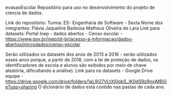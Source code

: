 evasaoEscolar
Repositório para uso no desenvolvimento do projeto de ciencia de dados.

Link do repositório: Turma: ES- Engenharia de Software - Sexta Nome dos integrantes: Flávia Jaqueline Barbosa Matheus Oliveira de Lara Link para datasets: Portal Inep - dados abertos - Censo escolar - https://www.gov.br/inep/pt-br/acesso-a-informacao/dados-abertos/microdados/censo-escolar

Serão utilizados os datasets dos anos de 2013 a 2016 - serão utilizados esses anos porque, a partir de 2018, com a lei de proteção de dados, os identificadores de escola e alunos são exibidos por meio de chave aleatória, dificultando a análise).
Link para os datasets - Google Drive equipe - https://drive.google.com/drive/folders/1aL9l27VLtXI0gbS_IK0dS9zRnxjMBSje?usp=sharing
O dicionário de dados está contido nas pastas de cada ano.
